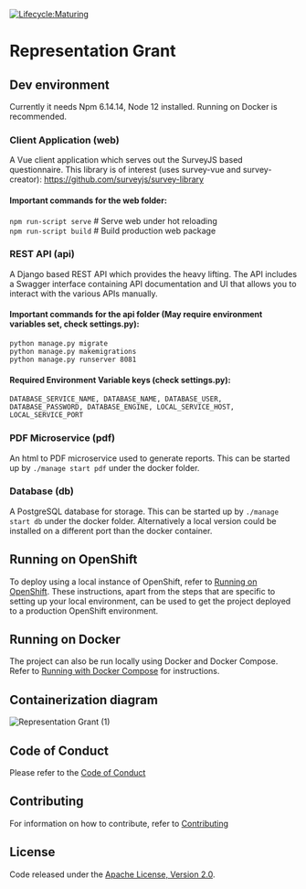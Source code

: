 [![Lifecycle:Maturing](https://img.shields.io/badge/Lifecycle-Maturing-007EC6)](https://github.com/bcgov/representation-grant-app/)

# Representation Grant
## Dev environment
Currently it needs Npm 6.14.14, Node 12 installed. Running on Docker is recommended.

### Client Application (web)
A Vue client application which serves out the SurveyJS based questionnaire.
This library is of interest (uses survey-vue and survey-creator): https://github.com/surveyjs/survey-library

#### Important commands for the web folder:
`npm run-script serve` # Serve web under hot reloading  
`npm run-script build` # Build production web package  

###	REST API (api)
A Django based REST API which provides the heavy lifting.  The API includes a Swagger interface containing API documentation and UI that allows you to interact with the various APIs manually.

#### Important commands for the api folder (May require environment variables set, check settings.py):
`python manage.py migrate`  
`python manage.py makemigrations`    
`python manage.py runserver 8081`    

#### Required Environment Variable keys (check settings.py):
`DATABASE_SERVICE_NAME, DATABASE_NAME, DATABASE_USER, DATABASE_PASSWORD, DATABASE_ENGINE, LOCAL_SERVICE_HOST, LOCAL_SERVICE_PORT`  

### PDF Microservice (pdf)
An html to PDF microservice used to generate reports. 
This can be started up by `./manage start pdf` under the docker folder. 

###	Database (db)
A PostgreSQL database for storage.
This can be started up by `./manage start db` under the docker folder. Alternatively a local version could be installed on a different port than the docker container.

## Running on OpenShift
To deploy using a local instance of OpenShift, refer to [Running on OpenShift](./RunningOnOpenShift.md).  These instructions, apart from the steps that are specific to setting up your local environment, can be used to get the project deployed to a production OpenShift environment.

## Running on Docker
The project can also be run locally using Docker and Docker Compose.  Refer to [Running with Docker Compose](./docker/README.md) for instructions.

## Containerization diagram
![Representation Grant (1)](https://user-images.githubusercontent.com/3484109/147691536-3cc5ed0c-6695-476a-80c5-626a2183494a.png)

## Code of Conduct
Please refer to the [Code of Conduct](./CODE_OF_CONDUCT.md) 

## Contributing
For information on how to contribute, refer to [Contributing](CONTRIBUTING.md)

## License
Code released under the [Apache License, Version 2.0](./LICENSE).
